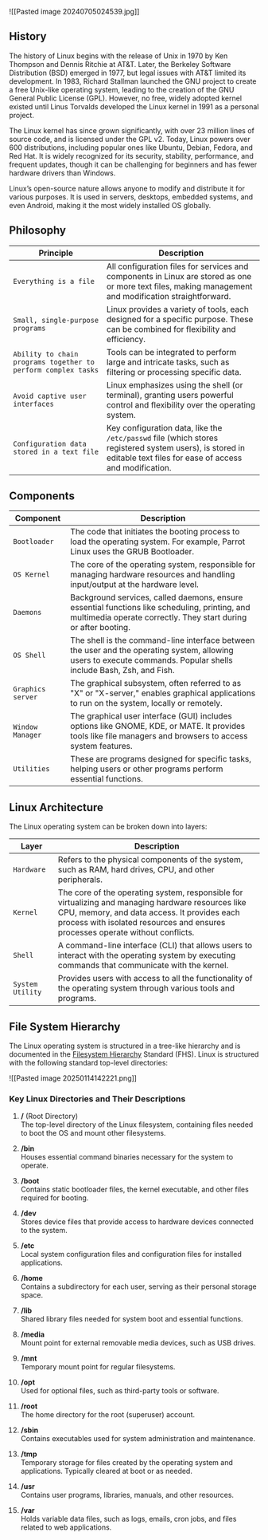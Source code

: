 ![[Pasted image 20240705024539.jpg]]

## History 
The history of Linux begins with the release of Unix in 1970 by Ken Thompson and Dennis Ritchie at AT&T. Later, the Berkeley Software Distribution (BSD) emerged in 1977, but legal issues with AT&T limited its development. In 1983, Richard Stallman launched the GNU project to create a free Unix-like operating system, leading to the creation of the GNU General Public License (GPL). However, no free, widely adopted kernel existed until Linus Torvalds developed the Linux kernel in 1991 as a personal project.

The Linux kernel has since grown significantly, with over 23 million lines of source code, and is licensed under the GPL v2. Today, Linux powers over 600 distributions, including popular ones like Ubuntu, Debian, Fedora, and Red Hat. It is widely recognized for its security, stability, performance, and frequent updates, though it can be challenging for beginners and has fewer hardware drivers than Windows.

Linux’s open-source nature allows anyone to modify and distribute it for various purposes. It is used in servers, desktops, embedded systems, and even Android, making it the most widely installed OS globally. 

## Philosophy
| **Principle**                                                 | **Description**                                                                                                                                                   |
| ------------------------------------------------------------- | ----------------------------------------------------------------------------------------------------------------------------------------------------------------- |
| `Everything is a file`                                        | All configuration files for services and components in Linux are stored as one or more text files, making management and modification straightforward.            |
| `Small, single-purpose programs`                              | Linux provides a variety of tools, each designed for a specific purpose. These can be combined for flexibility and efficiency.                                    |
| `Ability to chain programs together to perform complex tasks` | Tools can be integrated to perform large and intricate tasks, such as filtering or processing specific data.                                                      |
| `Avoid captive user interfaces`                               | Linux emphasizes using the shell (or terminal), granting users powerful control and flexibility over the operating system.                                        |
| `Configuration data stored in a text file`                    | Key configuration data, like the `/etc/passwd` file (which stores registered system users), is stored in editable text files for ease of access and modification. |

## Components
| **Component**     | **Description**                                                                                                                                                    |
| ----------------- | ------------------------------------------------------------------------------------------------------------------------------------------------------------------ |
| `Bootloader`      | The code that initiates the booting process to load the operating system. For example, Parrot Linux uses the GRUB Bootloader.                                      |
| `OS Kernel`       | The core of the operating system, responsible for managing hardware resources and handling input/output at the hardware level.                                     |
| `Daemons`         | Background services, called daemons, ensure essential functions like scheduling, printing, and multimedia operate correctly. They start during or after booting.   |
| `OS Shell`        | The shell is the command-line interface between the user and the operating system, allowing users to execute commands. Popular shells include Bash, Zsh, and Fish. |
| `Graphics server` | The graphical subsystem, often referred to as "X" or "X-server," enables graphical applications to run on the system, locally or remotely.                         |
| `Window Manager`  | The graphical user interface (GUI) includes options like GNOME, KDE, or MATE. It provides tools like file managers and browsers to access system features.         |
| `Utilities`       | These are programs designed for specific tasks, helping users or other programs perform essential functions.                                                       |

## Linux Architecture
The Linux operating system can be broken down into layers:

| **Layer**        | **Description**                                                                                                                                                                                                                     |
| ---------------- | ----------------------------------------------------------------------------------------------------------------------------------------------------------------------------------------------------------------------------------- |
| `Hardware`       | Refers to the physical components of the system, such as RAM, hard drives, CPU, and other peripherals.                                                                                                                              |
| `Kernel`         | The core of the operating system, responsible for virtualizing and managing hardware resources like CPU, memory, and data access. It provides each process with isolated resources and ensures processes operate without conflicts. |
| `Shell`          | A command-line interface (CLI) that allows users to interact with the operating system by executing commands that communicate with the kernel.                                                                                      |
| `System Utility` | Provides users with access to all the functionality of the operating system through various tools and programs.                                                                                                                     |
## File System Hierarchy

The Linux operating system is structured in a tree-like hierarchy and is documented in the [Filesystem Hierarchy](http://www.pathname.com/fhs/) Standard (FHS). Linux is structured with the following standard top-level directories:

![[Pasted image 20250114142221.png]]

### Key Linux Directories and Their Descriptions

1. **/** (Root Directory)  
    The top-level directory of the Linux filesystem, containing files needed to boot the OS and mount other filesystems.
    
2. **/bin**  
    Houses essential command binaries necessary for the system to operate.
    
3. **/boot**  
    Contains static bootloader files, the kernel executable, and other files required for booting.
    
4. **/dev**  
    Stores device files that provide access to hardware devices connected to the system.
    
5. **/etc**  
    Local system configuration files and configuration files for installed applications.
    
6. **/home**  
    Contains a subdirectory for each user, serving as their personal storage space.
    
7. **/lib**  
    Shared library files needed for system boot and essential functions.
    
8. **/media**  
    Mount point for external removable media devices, such as USB drives.
    
9. **/mnt**  
    Temporary mount point for regular filesystems.
    
10. **/opt**  
    Used for optional files, such as third-party tools or software.
    
11. **/root**  
    The home directory for the root (superuser) account.
    
12. **/sbin**  
    Contains executables used for system administration and maintenance.
    
13. **/tmp**  
    Temporary storage for files created by the operating system and applications. Typically cleared at boot or as needed.
    
14. **/usr**  
    Contains user programs, libraries, manuals, and other resources.
    
15. **/var**  
    Holds variable data files, such as logs, emails, cron jobs, and files related to web applications.


